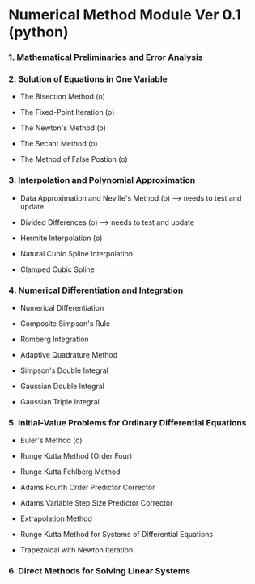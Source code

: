 # Numerical Method Module Ver 0.1 (python)

### 1. Mathematical Preliminaries and Error Analysis

### 2. Solution of Equations in One Variable

- The Bisection Method (o)

- The Fixed-Point Iteration (o)

- The Newton's Method (o)

- The Secant Method (o)

- The Method of False Postion (o)

### 3. Interpolation and Polynomial Approximation

- Data Approximation and Neville's Method (o) --> needs to test and update

- Divided Differences (o) --> needs to test and update

- Hermite Interpolation (o)

- Natural Cubic Spline Interpolation

- Clamped Cubic Spline

### 4. Numerical Differentiation and Integration

- Numerical Differentiation

- Composite Simpson's Rule

- Romberg Integration

- Adaptive Quadrature Method

- Simpson's Double Integral

- Gaussian Double Integral

- Gaussian Triple Integral

### 5. Initial-Value Problems for Ordinary Differential Equations

- Euler's Method (o)

- Runge Kutta Method (Order Four)

- Runge Kutta Fehlberg Method

- Adams Fourth Order Predictor Corrector

- Adams Variable Step Size Predictor Corrector

- Extrapolation Method

- Runge Kutta Method for Systems of Differential Equations

- Trapezoidal with Newton Iteration

### 6. Direct Methods for Solving Linear Systems
